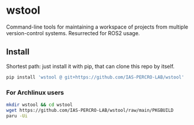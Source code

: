 # wstool

Command-line tools for maintaining a workspace of projects from multiple version-control systems.
Resurrected for ROS2 usage.

## Install

Shortest path: just install it with pip, that can clone this repo by itself.
```bash
pip install 'wstool @ git+https://github.com/IAS-PERCRO-LAB/wstool'
```

### For Archlinux users

```bash
mkdir wstool && cd wstool
wget https://github.com/IAS-PERCRO-LAB/wstool/raw/main/PKGBUILD
paru -Ui
```
